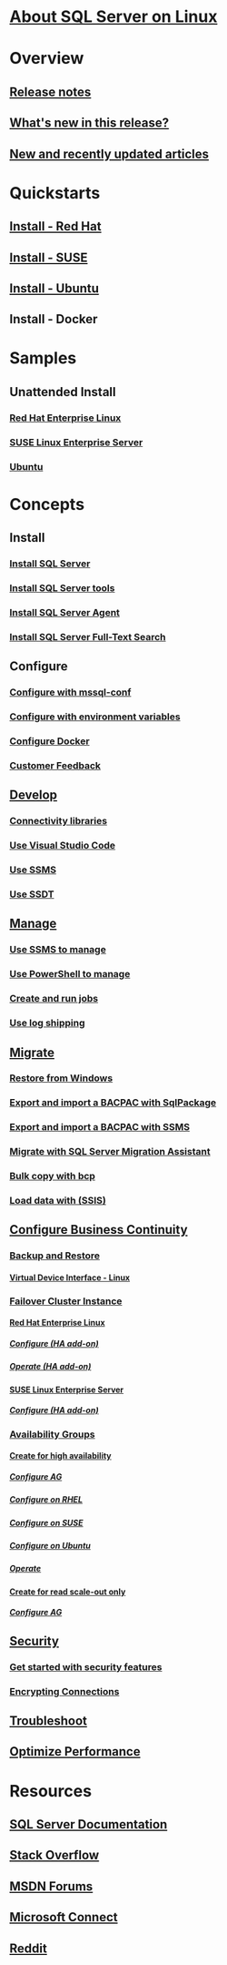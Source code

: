 # [About SQL Server on Linux](sql-server-linux-overview.md)

# Overview
## [Release notes](sql-server-linux-release-notes.md)
## [What's new in this release?](sql-server-linux-whats-new.md)
## [New and recently updated articles](new-updated-linux.md)

# Quickstarts
## [Install - Red Hat](quickstart-install-connect-red-hat.md)
## [Install - SUSE](quickstart-install-connect-suse.md)
## [Install - Ubuntu](quickstart-install-connect-ubuntu.md)
## Install - Docker

# Samples
## Unattended Install
### [Red Hat Enterprise Linux](sample-unattended-install-redhat.md)
### [SUSE Linux Enterprise Server](sample-unattended-install-suse.md)
### [Ubuntu](sample-unattended-install-ubuntu.md)

# Concepts
## Install
### [Install SQL Server](sql-server-linux-setup.md)
### [Install SQL Server tools](sql-server-linux-setup-tools.md)
### [Install SQL Server Agent](sql-server-linux-setup-sql-agent.md)
### [Install SQL Server Full-Text Search](sql-server-linux-setup-full-text-search.md)

## Configure
### [Configure with mssql-conf](sql-server-linux-configure-mssql-conf.md)
### [Configure with environment variables](sql-server-linux-configure-environment-variables.md)
### [Configure Docker](sql-server-linux-setup-docker.md)
### [Customer Feedback](sql-server-linux-customer-feedback.md)

## [Develop](sql-server-linux-develop-overview.md)
### [Connectivity libraries](sql-server-linux-develop-connectivity-libraries.md)
### [Use Visual Studio Code](sql-server-linux-develop-use-vscode.md)
### [Use SSMS](sql-server-linux-develop-use-ssms.md)
### [Use SSDT](sql-server-linux-develop-use-ssdt.md)

## [Manage](sql-server-linux-management-overview.md)
### [Use SSMS to manage](sql-server-linux-manage-ssms.md)
### [Use PowerShell to manage](sql-server-linux-manage-powershell.md)
### [Create and run jobs](sql-server-linux-run-sql-server-agent-job.md)
### [Use log shipping](sql-server-linux-use-log-shipping.md)

## [Migrate](sql-server-linux-migrate-overview.md)
### [Restore from Windows](sql-server-linux-migrate-restore-database.md)
### [Export and import a BACPAC with SqlPackage](sql-server-linux-migrate-sqlpackage.md)
### [Export and import a BACPAC with SSMS](sql-server-linux-migrate-ssms.md)
### [Migrate with SQL Server Migration Assistant](sql-server-linux-migrate-ssma.md)
### [Bulk copy with bcp](sql-server-linux-migrate-bcp.md)
### [Load data with (SSIS)](sql-server-linux-migrate-ssis.md)

## [Configure Business Continuity](sql-server-linux-business-continuity-dr.md)
### [Backup and Restore](sql-server-linux-backup-and-restore-database.md)
#### [Virtual Device Interface - Linux](sql-server-linux-backup-vdi-specification.md)
### [Failover Cluster Instance](sql-server-linux-shared-disk-cluster-configure.md)
#### [Red Hat Enterprise Linux]()
##### [Configure (HA add-on)](sql-server-linux-shared-disk-cluster-red-hat-7-configure.md)
##### [Operate (HA add-on)](sql-server-linux-shared-disk-cluster-red-hat-7-operate.md)
#### [SUSE Linux Enterprise Server]()
##### [Configure (HA add-on)](sql-server-linux-shared-disk-cluster-sles-configure.md)
### [Availability Groups](sql-server-linux-availability-group-overview.md)
#### [Create for high availability](sql-server-linux-availability-group-ha.md)
##### [Configure AG](sql-server-linux-availability-group-configure-ha.md)
##### [Configure on RHEL](sql-server-linux-availability-group-cluster-rhel.md)
##### [Configure on SUSE](sql-server-linux-availability-group-cluster-sles.md)
##### [Configure on Ubuntu](sql-server-linux-availability-group-cluster-ubuntu.md)
##### [Operate](sql-server-linux-availability-group-failover-ha.md)
#### [Create for read scale-out only]()
##### [Configure AG](sql-server-linux-availability-group-configure-rs.md)

## [Security](sql-server-linux-security-overview.md)
### [Get started with security features](sql-server-linux-security-get-started.md)
### [Encrypting Connections](sql-server-linux-encrypted-connections.md)
## [Troubleshoot](sql-server-linux-troubleshooting-guide.md)

## [Optimize Performance](sql-server-linux-performance-get-started.md)

# Resources
## [SQL Server Documentation](../sql-server/sql-server-technical-documentation.md)
## [Stack Overflow](http://stackoverflow.com/questions/tagged/sql-server)
## [MSDN Forums](https://social.msdn.microsoft.com/Forums/en-US/home?category=sqlserver)
## [Microsoft Connect](https://connect.microsoft.com/SQLServer/Feedback)
## [Reddit](https://connect.microsoft.com/SQLServer/Feedback)